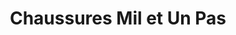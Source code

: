 ---
title: "Chaussures Mil et Un Pas"
url: /bourg-saint-maurice/chaussures-mil-et-un-pas/
shop: chaussures
---